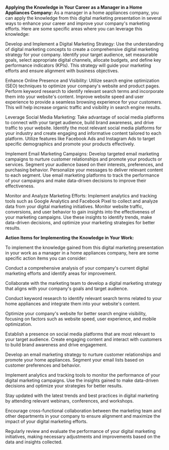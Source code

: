 **Applying the Knowledge in Your Career as a Manager in a Home Appliances Company:**
As a manager in a home appliances company, you can apply the knowledge from this digital marketing presentation in several ways to enhance your career and improve your company's marketing efforts. Here are some specific areas where you can leverage this knowledge:

Develop and Implement a Digital Marketing Strategy: Use the understanding of digital marketing concepts to create a comprehensive digital marketing strategy for your company. Identify your target audience, set measurable goals, select appropriate digital channels, allocate budgets, and define key performance indicators (KPIs). This strategy will guide your marketing efforts and ensure alignment with business objectives.

Enhance Online Presence and Visibility: Utilize search engine optimization (SEO) techniques to optimize your company's website and product pages. Perform keyword research to identify relevant search terms and incorporate them into your website's content. Improve website speed and user experience to provide a seamless browsing experience for your customers. This will help increase organic traffic and visibility in search engine results.

Leverage Social Media Marketing: Take advantage of social media platforms to connect with your target audience, build brand awareness, and drive traffic to your website. Identify the most relevant social media platforms for your industry and create engaging and informative content tailored to each platform. Utilize features like Facebook Ads and Instagram Ads to target specific demographics and promote your products effectively.

Implement Email Marketing Campaigns: Develop targeted email marketing campaigns to nurture customer relationships and promote your products or services. Segment your audience based on their interests, preferences, and purchasing behavior. Personalize your messages to deliver relevant content to each segment. Use email marketing platforms to track the performance of your campaigns and make data-driven decisions to improve their effectiveness.

Monitor and Analyze Marketing Efforts: Implement analytics and tracking tools such as Google Analytics and Facebook Pixel to collect and analyze data from your digital marketing initiatives. Monitor website traffic, conversions, and user behavior to gain insights into the effectiveness of your marketing campaigns. Use these insights to identify trends, make data-driven decisions, and optimize your marketing strategies for better results.

**Action Items for Implementing the Knowledge in Your Work:**

To implement the knowledge gained from this digital marketing presentation in your work as a manager in a home appliances company, here are some specific action items you can consider:

Conduct a comprehensive analysis of your company's current digital marketing efforts and identify areas for improvement.

Collaborate with the marketing team to develop a digital marketing strategy that aligns with your company's goals and target audience.

Conduct keyword research to identify relevant search terms related to your home appliances and integrate them into your website's content.

Optimize your company's website for better search engine visibility, focusing on factors such as website speed, user experience, and mobile optimization.

Establish a presence on social media platforms that are most relevant to your target audience. Create engaging content and interact with customers to build brand awareness and drive engagement.

Develop an email marketing strategy to nurture customer relationships and promote your home appliances. Segment your email lists based on customer preferences and behavior.

Implement analytics and tracking tools to monitor the performance of your digital marketing campaigns. Use the insights gained to make data-driven decisions and optimize your strategies for better results.

Stay updated with the latest trends and best practices in digital marketing by attending relevant webinars, conferences, and workshops.

Encourage cross-functional collaboration between the marketing team and other departments in your company to ensure alignment and maximize the impact of your digital marketing efforts.

Regularly review and evaluate the performance of your digital marketing initiatives, making necessary adjustments and improvements based on the data and insights collected.
